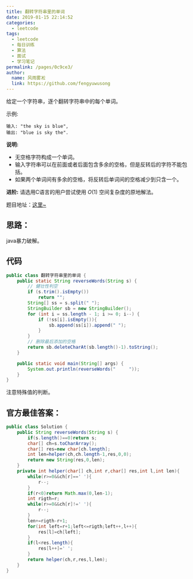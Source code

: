 ```yaml
---
title: 翻转字符串里的单词
date: 2019-01-15 22:14:52
categories: 
  - leetcode
tags: 
  - leetcode
  - 每日训练
  - 算法
  - 面试
  - 学习笔记
permalink: /pages/0c9ce3/
author: 
  name: 风雨雾凇
  link: https://github.com/fengyuwusong
---
```


给定一个字符串，逐个翻转字符串中的每个单词。

示例: 
```
输入: "the sky is blue",
输出: "blue is sky the".
```

**说明:**

- 无空格字符构成一个单词。
- 输入字符串可以在前面或者后面包含多余的空格，但是反转后的字符不能包括。
- 如果两个单词间有多余的空格，将反转后单词间的空格减少到只含一个。

**进阶:** 请选用C语言的用户尝试使用 *O*(1) 空间复杂度的原地解法。

题目地址：[这里~](https://leetcode-cn.com/explore/interview/card/bytedance/242/string/1011/)

<!-- more -->

## 思路：

java暴力破解。

## 代码

```java
public class 翻转字符串里的单词 {
    public static String reverseWords(String s) {
        // 健壮性判空
        if (s.trim().isEmpty())
            return "";
        String[] ss = s.split(" ");
        StringBuilder sb = new StringBuilder();
        for (int i = ss.length - 1; i >= 0; i--) {
            if (!ss[i].isEmpty()){
                sb.append(ss[i]).append(" ");
            }
        }
        // 删除最后添加的空格
        return sb.deleteCharAt(sb.length()-1).toString();
    }

    public static void main(String[] args) {
        System.out.println(reverseWords("     "));
    }
}

```

注意特殊值的判断。

## 官方最佳答案：

```java
public class Solution {
    public String reverseWords(String s) {
        if(s.length()==0)return s;
        char[] ch=s.toCharArray();
        char[] res=new char[ch.length];
        int len=helper(ch,ch.length-1,res,0,0);
        return new String(res,0,len);
    }
    private int helper(char[] ch,int r,char[] res,int l,int len){
        while(r>=0&&ch[r]==' '){
            r--;
        }
        if(r<0)return Math.max(0,len-1);
        int rigth=r;
        while(r>=0&&ch[r]!=' '){
            r--;
        }
        len+=rigth-r+1;
        for(int left=r+1;left<=rigth;left++,l++){
            res[l]=ch[left];
        }
        if(l<res.length){
            res[l++]=' ';
        }
        return helper(ch,r,res,l,len);
    }
}

```


